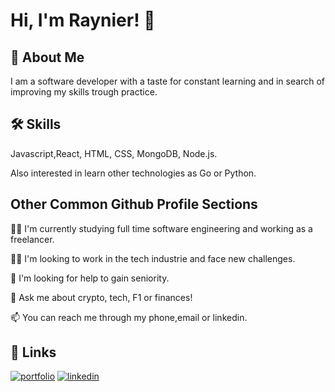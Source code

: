 
# Hi, I'm Raynier! 👋


## 🚀 About Me
I am a software developer with a taste for constant learning and in search of improving my skills trough practice.


## 🛠 Skills
Javascript,React, HTML, CSS, MongoDB, Node.js.

Also interested in learn other technologies as Go or Python.


## Other Common Github Profile Sections
👩‍💻 I'm currently studying full time software engineering and working as a freelancer.

👯‍♀️ I'm looking to work in the tech industrie and face new challenges.

🤔 I'm looking for help to gain seniority.

💬 Ask me about crypto, tech, F1 or finances!

📫 You can reach me through my phone,email or linkedin.


## 🔗 Links
[![portfolio](https://img.shields.io/badge/my_portfolio-000?style=for-the-badge&logo=ko-fi&logoColor=white)]()
[![linkedin](https://img.shields.io/badge/linkedin-0A66C2?style=for-the-badge&logo=linkedin&logoColor=white)](https://www.linkedin.com/in/raynier-guio-219805168/)

